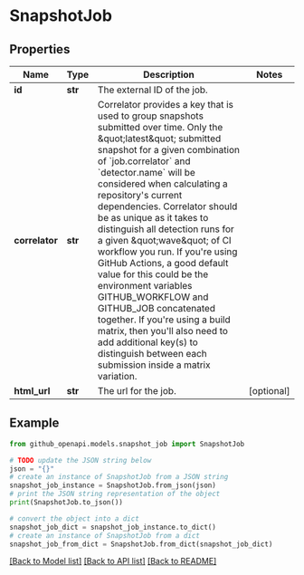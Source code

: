 # SnapshotJob


## Properties

Name | Type | Description | Notes
------------ | ------------- | ------------- | -------------
**id** | **str** | The external ID of the job. | 
**correlator** | **str** | Correlator provides a key that is used to group snapshots submitted over time. Only the \&quot;latest\&quot; submitted snapshot for a given combination of &#x60;job.correlator&#x60; and &#x60;detector.name&#x60; will be considered when calculating a repository&#39;s current dependencies. Correlator should be as unique as it takes to distinguish all detection runs for a given \&quot;wave\&quot; of CI workflow you run. If you&#39;re using GitHub Actions, a good default value for this could be the environment variables GITHUB_WORKFLOW and GITHUB_JOB concatenated together. If you&#39;re using a build matrix, then you&#39;ll also need to add additional key(s) to distinguish between each submission inside a matrix variation. | 
**html_url** | **str** | The url for the job. | [optional] 

## Example

```python
from github_openapi.models.snapshot_job import SnapshotJob

# TODO update the JSON string below
json = "{}"
# create an instance of SnapshotJob from a JSON string
snapshot_job_instance = SnapshotJob.from_json(json)
# print the JSON string representation of the object
print(SnapshotJob.to_json())

# convert the object into a dict
snapshot_job_dict = snapshot_job_instance.to_dict()
# create an instance of SnapshotJob from a dict
snapshot_job_from_dict = SnapshotJob.from_dict(snapshot_job_dict)
```
[[Back to Model list]](../README.md#documentation-for-models) [[Back to API list]](../README.md#documentation-for-api-endpoints) [[Back to README]](../README.md)


